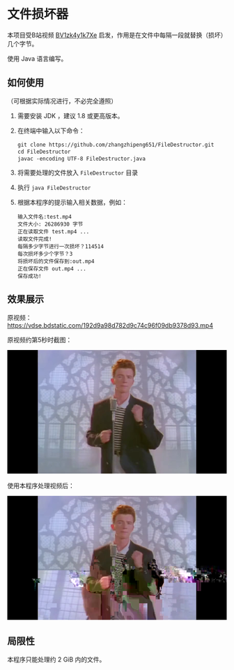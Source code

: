 # 文件损坏器

本项目受B站视频 [BV1zk4y1k7Xe](https://www.bilibili.com/video/BV1zk4y1k7Xe) 启发，作用是在文件中每隔一段就替换（损坏）几个字节。

使用 Java 语言编写。

## 如何使用

（可根据实际情况进行，不必完全遵照）

1. 需要安装 JDK ，建议 1.8 或更高版本。
2. 在终端中输入以下命令：

    ```
    git clone https://github.com/zhangzhipeng651/FileDestructor.git
    cd FileDestructor
    javac -encoding UTF-8 FileDestructor.java
    ```
3. 将需要处理的文件放入 `FileDestructor` 目录
4. 执行 `java FileDestructor`
5. 根据本程序的提示输入相关数据，例如：
    ```
    输入文件名:test.mp4
    文件大小: 26286930 字节
    正在读取文件 test.mp4 ...
    读取文件完成!
    每隔多少字节进行一次损坏？114514
    每次损坏多少个字节？3
    将损坏后的文件保存到:out.mp4
    正在保存文件 out.mp4 ...
    保存成功!
    ```
    
## 效果展示

原视频：https://vdse.bdstatic.com/192d9a98d782d9c74c96f09db9378d93.mp4

原视频约第5秒时截图：

![Original](demo_original.png)

使用本程序处理视频后：

![After](demo_after.png)




## 局限性

本程序只能处理约 2 GiB 内的文件。
